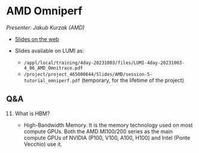 # AMD Omniperf

<!-- Cannot do in full italics as the ã is misplaced which is likely an mkdocs bug. -->
*Presenter: Jakub Kurzak (AMD)*

<!--
Course materials will be provided during and after the course.
-->

<!--
<video src="https://462000265.lumidata.eu/4day-20231003/recordings/4_08_AMD_Omniperf.mp4" controls="controls">
</video>
-->

-   [Slides on the web](https://462000265.lumidata.eu/4day-20231003/files/LUMI-4day-20231003-4_08_AMD_Omniperf.pdf)

-   Slides available on LUMI as:
    -   `/appl/local/training/4day-20231003/files/LUMI-4day-20231003-4_06_AMD_Omnitrace.pdf`
    -   `/project/project_465000644/Slides/AMD/session-5-tutorial_omniperf.pdf` (temporary, for the lifetime of the project)

<!--
-   Video also available on LUMI as
    `/appl/local/training/4day-20231003/recordings/4_08_AMD_Omniperf.mp4`
-->


## Q&A

11. What is HBM?

    -   High-Bandwidth Memory. It is the memory technology used on most compute GPUs. Both the AMD MI100/200 series as the main compute GPUs of NVIDIA (P100, V100, A100, H100) and Intel (Ponte Vecchio) use it.

